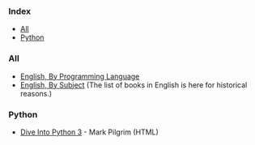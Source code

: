 ### Index

* [All](#all)
* [Python](#python)

### All

* [English, By Programming Language](free-programming-books-langs.md)
* [English, By Subject](free-programming-books-subjects.md)
  (The list of books in English is here for historical reasons.)

### Python

* [Dive Into Python 3](https://diveintopython3.net/) - Mark Pilgrim (HTML)